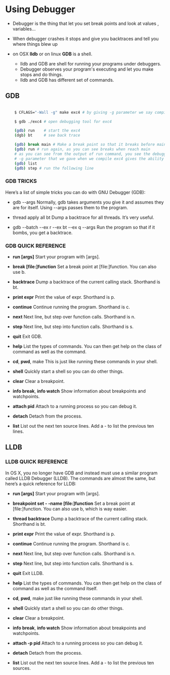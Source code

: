 
# Using Debugger

* Debugger is the thing that let you set break points and look at values , variables...

* When debugger crashes it stops and give you backtraces and tell you where things blew up

* on OSX **lldb** or on linux **GDB** is a shell. 
	* lldb and GDB are shell for running your programs under debuggers.
	* Debugger observes your program's executing and let you make stops and do things.  
	* lldb and GDB has different set of commands.


## GDB	

```bash
	
	$ CFLAGS="-Wall -g" make exc4 # by giving -g parameter we say compile with debugging symbols.

	$ gdb ./exc4 # open debugging tool for exc4

	(gdb) run 	 # start the exc4
	(dgb) bt  	 # see back trace

	(gdb) break main # Make a break point so that it breaks before main starts.
	(gdb) run # run again, as you can see breaks when reach main
	# as you can see from the output of run command, you see the debugger what line on the code.
	# -g parameter that we gave when we compile exc4 gives the ability to show what line the debugger is on.
	(gdb) list
	(gdb) step # run the following line
```

### GDB TRICKS
Here’s a list of simple tricks you can do with GNU Debugger (GDB):

* gdb --args Normally, gdb takes arguments you give it and assumes they are for itself. Using --args passes them to the program.

* thread apply all bt Dump a backtrace for all threads. It’s very useful.

* gdb --batch --ex r --ex bt --ex q --args Run the program so that if it bombs, you get a backtrace.

### GDB QUICK REFERENCE


* **run [args]** Start your program with [args].


* **break [file:]function** Set a break point at [file:]function. You can also use b.


* **backtrace** Dump a backtrace of the current calling stack. Shorthand is bt.


* **print expr** Print the value of expr. Shorthand is p.


* **continue** Continue running the program. Shorthand is c.


* **next** Next line, but step over function calls. Shorthand is n.


* **step** Next line, but step into function calls. Shorthand is s.


* **quit** Exit GDB.


* **help** List the types of commands. You can then get help on the class of command as well as the command.

* **cd**, **pwd**, make This is just like running these commands in your shell.


* **shell** Quickly start a shell so you can do other things.


* **clear** Clear a breakpoint.


* **info break**, **info watch** Show information about breakpoints and watchpoints.


* **attach pid** Attach to a running process so you can debug it.


* **detach** Detach from the process.

* **list** List out the next ten source lines. Add a - to list the previous ten lines.


## LLDB

### LLDB QUICK REFERENCE


In OS X, you no longer have GDB and instead must use a similar program called LLDB Debugger (LLDB). The commands are almost the same, but here’s a quick reference for LLDB:


* **run [args]** Start your program with [args].


* **breakpoint set - -name [file:]function** Set a break point at [file:]function. You can also use b, which is way easier.


* **thread backtrace** Dump a backtrace of the current calling stack. Shorthand is bt.


* **print expr** Print the value of expr. Shorthand is p.


* **continue** Continue running the program. Shorthand is c.


* **next** Next line, but step over function calls. Shorthand is n.


* **step** Next line, but step into function calls. Shorthand is s.


* **quit** Exit LLDB.


* **help** List the types of commands. You can then get help on the class of command as well as the command itself.


* **cd**, **pwd**, make just like running these commands in your shell.


* **shell** Quickly start a shell so you can do other things.


* **clear** Clear a breakpoint.


* **info break**, **info watch** Show information about breakpoints and watchpoints.


* **attach -p pid** Attach to a running process so you can debug it.

* **detach** Detach from the process.

* **list** List out the next ten source lines. Add a - to list the previous ten sources.